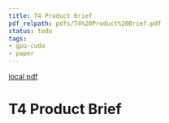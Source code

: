 ```yaml
---
title: T4 Product Brief
pdf_relpath: pdfs/T4%20Product%20Brief.pdf
status: todo
tags:
- gpu-cuda
- paper
---
```


[local pdf](../../../pdfs/T4%20Product%20Brief.pdf)

# T4 Product Brief
